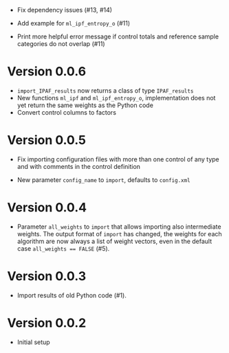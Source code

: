 - Fix dependency issues (#13, #14)

- Add example for `ml_ipf_entropy_o` (#11)

- Print more helpful error message if control totals and reference sample
  categories do not overlap (#11)

# Version 0.0.6

- `import_IPAF_results` now returns a class of type `IPAF_results`
- New functions `ml_ipf` and `ml_ipf_entropy_o`, implementation does not yet
  return the same weights as the Python code
- Convert control columns to factors

# Version 0.0.5

- Fix importing configuration files with more than one control of any type
  and with comments in the control definition

- New parameter `config_name` to `import`, defaults to `config.xml`

# Version 0.0.4

- Parameter `all_weights` to `import` that allows importing also intermediate
  weights.  The output format of `import` has changed, the weights for each
  algorithm are now always a list of weight vectors, even in the default case
  `all_weights == FALSE` (#5).

# Version 0.0.3

- Import results of old Python code (#1).

# Version 0.0.2

- Initial setup
